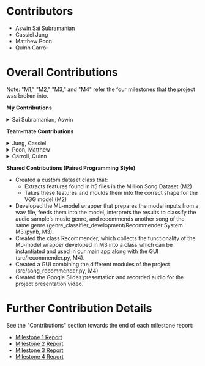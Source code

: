 # Contributors

- Aswin Sai Subramanian
- Cassiel Jung 
- Matthew Poon 
- Quinn Carroll

# Overall Contributions

Note: "M1," "M2," "M3," and "M4" refer the four milestones that the project was broken into.

**My Contributions**
<!-- <details><summary>Sai Subramanian, Aswin</summary>
<br>
- Experimented with model training parameters such as number of genres, number of samples per genre to find trends in training results. This helped make decisions about how to improve the genre classifier’s accuracy (M3/M4).<br>
- Merged additional spectrograms collected by team members into full dataset (M4).<br>
- Performed tests to determine an effective batch-size to speed up training time (M2).<br>
- Developed spectrogram extraction process (M3).<br>
- Developed process to download audio samples from YouTube, and store spectrograms generated from them into our dataset (M3).<br>
- Debugged GUI functions with Matthew (M4). <br>
- Made project demo video (demos/project_demo.mp4, M4).<br>
- Collected .h5 files for Rock and Jazz from the Million Song Dataset (M1).
</details> -->

<details><summary>Sai Subramanian, Aswin</summary>
<p>
- Experimented with model training parameters such as number of genres, number of samples per genre to find trends in training results. This helped make decisions about how to improve the genre classifier’s accuracy (M3/M4).
- Merged additional spectrograms collected by team members into full dataset (M4).
- Performed tests to determine an effective batch-size to speed up training time (M2).
- Developed spectrogram extraction process (M3).
- Developed process to download audio samples from YouTube, and store spectrograms generated from them into our dataset (M3).
- Debugged GUI functions with Matthew (M4). 
- Made project demo video (demos/project_demo.mp4, M4).
- Collected .h5 files for Rock and Jazz from the Million Song Dataset (M1).
</p>
</details>

<!-- - Sai Subramanian, Aswin
    - Helped improve the accuracy of our genre classifier from 40% to 60%: 
        - Experimented with model training parameters such as number of genres, number of samples per genre to find trends in training results. This helped make decisions about how to improve the genre classifier’s accuracy (M3/M4).
        - Merged additional spectrograms collected by team members into full dataset (M4).
        - Performed tests to determine an effective batch-size to speed up training time (M2). 
    - Layed the foundation for our genre classifier's training and testing datasets:
        - Developed spectrogram extraction process (M3).
        - Developed process to download audio samples from YouTube, and store spectrograms generated from them into our dataset (M3).
    - Debugged GUI functions with Matthew (M4). 
    - Made project demo video (demos/project_demo.mp4, M4).
    - Collected .h5 files for Rock and Jazz from the Million Song Dataset (M1).
     -->

**Team-mate Contributions**
<!-- - Jung, Cassiel
    - Collected .h5 file of Folk and Blues from the Million Song Dataset (M1)
    - Tested the model by differing the step size while keeping the other values constant to get the best accuracy (M2)
    - Wrote dataset class that matches spectrograms and genre with Quinn (M3)
    - Collected spectrograms to increase number of samples used for training model(M4)
    - Folk, Blues, Latin and Country
    - Made last GUI feedback to check if everything works fine (M4)

- Poon, Matthew
    - Created a script to extract and filter h5 song samples from the Million Song Dataset (M1)
    - Collected h5 files for Metal, Reggae, Classical, Latin, and Electronic music.(Metal, Reggae, and Classical discarded due to lack of samples) (M1) 
    - Created the structure used for storing the dataset (individual genre folders)(M2)
    - Performed tests to determine the best learning rate for our model (M2)
    - Created a script to extract information and save dictionaries for URL:Genre,TrackID:Genre, and Song:Genre (M3)
    - Debugged GUI functions with Aswin (M4)
    - Collected spectrograms for additional samples for following genres: Rap, Latin, Jazz, Electronic (M4)
    - Recorded and edited the project presentation video for final submission

- Carroll, Quinn
    - Collected h5 files of Rap and Country songs from the Million Song Dataset (M1)
    - Performed testing on the model to find the best values for gamma and momentum(M2)
    - Created class genreClassificationDatasetSpectrogram in paired programmingsession with Cassiel (M3)
    - Collected spectrograms from youtube audio to increase number of samples in Blues subset (M4)
    - Created data flow diagram of our genreClassifier process (M4)
    - Created outline for video presentation (M4) -->

<details>
<summary>Jung, Cassiel</summary>
<br>
- Collected .h5 file of Folk and Blues from the Million Song Dataset (M1)<br>
- Tested the model by differing the step size while keeping the other values constant to get the best accuracy (M2)<br>
- Wrote dataset class that matches spectrograms and genre with Quinn (M3)<br>
- Collected spectrograms to increase number of samples used for training model(M4)<br>
- Folk, Blues, Latin and Country<br>
- Made last GUI feedback to check if everything works fine (M4)<br>
</details> 

<details>
<summary>Poon, Matthew</summary>
<br>
- Created a script to extract and filter h5 song samples from the Million Song Dataset (M1)<br>
- Collected h5 files for Metal, Reggae, Classical, Latin, and Electronic music.(Metal, Reggae, and Classical discarded due to lack of samples) (M1)<br> 
- Created the structure used for storing the dataset (individual genre folders)(M2)<br>
- Performed tests to determine the best learning rate for our model (M2)<br>
- Created a script to extract information and save dictionaries for URL:Genre,TrackID:Genre, and Song:Genre (M3)<br>
- Debugged GUI functions with Aswin (M4)<br>
- Collected spectrograms for additional samples for following genres: Rap, Latin, Jazz, Electronic (M4)<br>
- Recorded and edited the project presentation video for final submission
</details>

<details>
<summary>Carroll, Quinn</summary>
<br>
- Collected h5 files of Rap and Country songs from the Million Song Dataset (M1)<br>
- Performed testing on the model to find the best values for gamma and momentum(M2)<br>
- Created class genreClassificationDatasetSpectrogram in paired programmingsession with Cassiel (M3)<br>
- Collected spectrograms from youtube audio to increase number of samples inBlues subset (M4)<br>
- Created data flow diagram of our genreClassifier process (M4)<br>
- Created outline for video presentation (M4)
</details>
 
**Shared Contributions (Paired Programming Style)**
- Created a custom dataset class that:
    - Extracts features found in h5 files in the Million Song Dataset (M2)
    - Takes these features and moulds them into the correct shape for the VGG model (M2)
- Developed the ML-model wrapper that prepares the model inputs from a wav file, feeds them into the model, interprets the results to classify the audio sample's music genre, and recommends another song of the same genre (genre_classifier_development/Recommender System M3.ipynb, M3).
- Created the class Recommender, which collects the functionality of the ML-model wrapper developed in M3 into a class which can be instantiated and used in our main app along with the GUI (src/recommender.py, M4).
- Created a GUI combining the different modules of the project (src/song_recommender.py, M4)
- Created the Google Slides presentation and recorded audio for the project presentation video. 

# Further Contribution Details
See the "Contributions" section towards the end of each milestone report:
- [Milestone 1 Report](https://github.com/Aswin-SaiSubramanian/Music-Recommender/blob/main/reports/M1/Team%20Dilphosaurus%20-%20Milestone%201%20Report.pdf)
- [Milestone 2 Report](https://github.com/Aswin-SaiSubramanian/Music-Recommender/blob/main/reports/M2/Team%20Dilphosaurus%20-%20Milestone%202%20Report.pdf)
- [Milestone 3 Report](https://github.com/Aswin-SaiSubramanian/Music-Recommender/blob/main/reports/M3/Team%20Dilphosaurus%20-%20Milestone%203%20Report.pdf)
- [Milestone 4 Report](https://github.com/Aswin-SaiSubramanian/Music-Recommender/blob/main/reports/M4/Team%20Dilphosaurus%20-%20Milestone%204%20Report.pdf)
  
